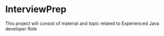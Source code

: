 # InterviewPrep
This project will consist of material and topic related to Experienced Java developer Role
